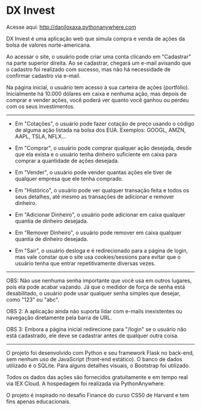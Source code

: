 # DX Invest

Acesse aqui: http://daniloxaxa.pythonanywhere.com

DX Invest é uma aplicação web que simula compra e venda de ações da bolsa de valores norte-americana.

Ao acessar o site, o usuário pode criar uma conta clicando em "Cadastrar" na parte superior direita. Ao se cadastrar, chegará um e-mail avisando que o cadastro foi realizado com sucesso, mas não há necessidade de confirmar cadastro via e-mail.

Na página inicial, o usuário tem acesso à sua carteira de ações (portfólio). Inicialmente há 10.000 dólares em caixa e nenhuma ação, mas depois de comprar e vender ações, você poderá ver quanto você ganhou ou perdeu com os seus investimentos.

---

* Em "Cotações", o usuário pode fazer cotação de preço usando o código de alguma ação listada na bolsa dos EUA. Exemplos: GOOGL, AMZN, AAPL, TSLA, NFLX...

* Em "Comprar", o usuário pode comprar qualquer ação desejada, desde que ela exista e o usuário tenha dinheiro suficiente em caixa para comprar a quantidade de ações desejada.

* Em "Vender", o usuário pode vender quantas ações ele tiver de qualquer empresa que ele tenha comprado.

* Em "Histórico", o usuário pode ver qualquer transação feita e todos os seus detalhes, até mesmo as transações de adicionar e remover dinheiro.

* Em "Adicionar Dinheiro", o usuário pode adicionar em caixa qualquer quantia de dinheiro desejada.

* Em "Remover Dinheiro", o usuário pode remover em caixa qualquer quantia de dinheiro desejada.

* Em "Sair", o usuário desloga e é redirecionado para a página de login, mas vale constar que o site usa cookies/sessions para evitar que o usuário tenha que entrar repetitivamente diversas vezes.

---

OBS: Não use nenhuma senha importante que você usa em outros lugares, pois ela pode acabar vazando. Já que o medidor de força de senha está desabilitado, o usuário pode usar qualquer senha simples que desejar, como "123" ou "abc".

OBS 2: A aplicação ainda não suporta lidar com e-mails inexistentes ou navegação diretamente pela barra de URL.

OBS 3: Embora a página inicial redirecione para "/login" se o usuário não está cadastrado, ele deve se cadastrar antes de qualquer outra coisa.

---

O projeto foi desenvolvido com Python e seu framework Flask no back-end, sem nenhum uso de JavaScript (front-end estático). O banco de dados utilizado é o SQLite. Para alguns detalhes visuais, o Bootstrap foi utilizado.

Todos os dados das ações são fornecidos gratuitamente e em tempo real via IEX Cloud.
A hospedagem foi realizada via PythonAnywhere.

O projeto é inspirado no desafio Finance do curso CS50 de Harvard e tem fins apenas educacionais.
